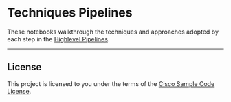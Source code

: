 # Techniques Pipelines

These notebooks walkthrough the techniques and approaches adopted by each step in the [Highlevel Pipelines](../highlevel-pipelines/README.md).  

---

## License

This project is licensed to you under the terms of the [Cisco Sample Code License](./LICENSE).
